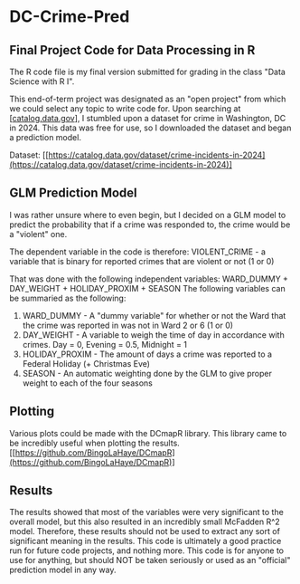 # DC-Crime-Pred

## Final Project Code for Data Processing in R

The R code file is my final version submitted for grading in the class "Data Science with R I".

This end-of-term project was designated as an "open project" from which we could select any topic to write code for. 
Upon searching at [[catalog.data.gov](catalog.data.gov)], I stumbled upon a dataset for crime in Washington, DC in 2024. 
This data was free for use, so I downloaded the dataset and began a prediction model.

Dataset: [[https://catalog.data.gov/dataset/crime-incidents-in-2024](https://catalog.data.gov/dataset/crime-incidents-in-2024)]

## GLM Prediction Model

I was rather unsure where to even begin, but I decided on a GLM model to predict the probability that if a crime was responded to, the crime would be a "violent" one. 

The dependent variable in the code is therefore: VIOLENT_CRIME - a variable that is binary for reported crimes that are violent or not (1 or 0)

That was done with the following independent variables: WARD_DUMMY + DAY_WEIGHT + HOLIDAY_PROXIM + SEASON
The following variables can be summaried as the following:

1. WARD_DUMMY - A "dummy variable" for whether or not the Ward that the crime was reported in was not in Ward 2 or 6 (1 or 0)
2. DAY_WEIGHT - A variable to weigh the time of day in accordance with crimes. Day = 0, Evening = 0.5, Midnight = 1
3. HOLIDAY_PROXIM - The amount of days a crime was reported to a Federal Holiday (+ Christmas Eve)
4. SEASON - An automatic weighting done by the GLM to give proper weight to each of the four seasons

## Plotting

Various plots could be made with the DCmapR library. This library came to be incredibly useful when plotting the results. 
[[https://github.com/BingoLaHaye/DCmapR](https://github.com/BingoLaHaye/DCmapR)]
## Results

The results showed that most of the variables were very significant to the overall model, but this also resulted in an incredibly small McFadden R^2 model. 
Therefore, these results should not be used to extract any sort of significant meaning in the results. This code is ultimately a good practice run for future code projects, and nothing more. 
This code is for anyone to use for anything, but should NOT be taken seriously or used as an "official" prediction model in any way. 


